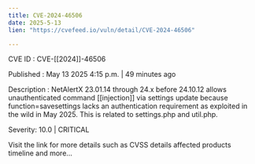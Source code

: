 ```yaml
---
title: CVE-2024-46506
date: 2025-5-13
lien: "https://cvefeed.io/vuln/detail/CVE-2024-46506"

---
```


CVE ID : CVE-[[2024]]-46506

Published :  May 13
2025
4:15 p.m. | 49 minutes ago

Description : NetAlertX 23.01.14 through 24.x before 24.10.12 allows unauthenticated command [[injection]] via settings update because function=savesettings lacks an authentication requirement
as exploited in the wild in May 2025. This is related to settings.php and util.php.

Severity: 10.0 | CRITICAL

Visit the link for more details
such as CVSS details
affected products
timeline
and more...
